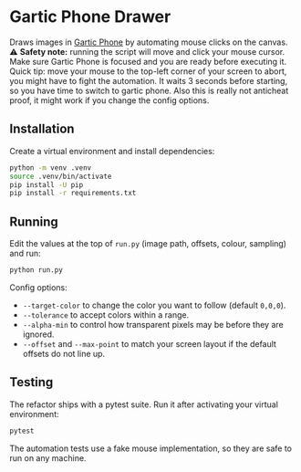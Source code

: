 # Gartic Phone Drawer

Draws images in [Gartic Phone](https://garticphone.com/) by automating mouse clicks on the canvas.
⚠️ **Safety note:** running the script will move and click your mouse cursor. Make sure Gartic Phone is focused and you are ready before executing it.
Quick tip: move your mouse to the top-left corner of your screen to abort, you might have to fight the automation.
It waits 3 seconds before starting, so you have time to switch to gartic phone.
Also this is really not anticheat proof, it might work if you change the config options.

## Installation

Create a virtual environment and install dependencies:

```bash
python -m venv .venv
source .venv/bin/activate
pip install -U pip
pip install -r requirements.txt
```

## Running

Edit the values at the top of `run.py` (image path, offsets, colour, sampling) and run:

```bash
python run.py
```

Config options:

- `--target-color` to change the color you want to follow (default `0,0,0`).
- `--tolerance` to accept colors within a range.
- `--alpha-min` to control how transparent pixels may be before they are ignored.
- `--offset` and `--max-point` to match your screen layout if the default offsets do not line up.





## Testing

The refactor ships with a pytest suite. Run it after activating your virtual environment:

```bash
pytest
```

The automation tests use a fake mouse implementation, so they are safe to run on any machine.
